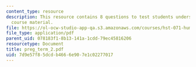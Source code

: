 ```yaml
---
content_type: resource
description: This resource contains 8 questions to test students understanding of
  course material.
file: https://ol-ocw-studio-app-qa.s3.amazonaws.com/courses/hst-071-human-reproductive-biology-fall-2005/7d9e57f85dcdb4666e907e1c02277017_preg_term_2.pdf
file_type: application/pdf
parent_uid: 078183f1-8b13-141a-1cdd-79ec45816206
resourcetype: Document
title: preg_term_2.pdf
uid: 7d9e57f8-5dcd-b466-6e90-7e1c02277017
---
```

